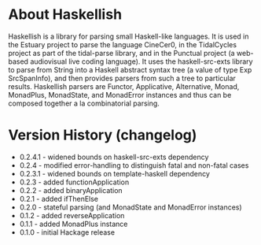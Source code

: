 # About Haskellish

Haskellish is a library for parsing small Haskell-like languages. It is used in the Estuary project
to parse the language CineCer0, in the TidalCycles project as part of the tidal-parse library, and in
the Punctual project (a web-based audiovisual live coding language). It uses the haskell-src-exts library to
parse from String into a Haskell abstract syntax tree (a value of type Exp SrcSpanInfo), and then provides parsers from
such a tree to particular results. Haskellish parsers are Functor, Applicative, Alternative, Monad, MonadPlus, MonadState, and MonadError instances and thus can be composed together a la combinatorial parsing.

# Version History (changelog)

- 0.2.4.1 - widened bounds on haskell-src-exts dependency
- 0.2.4 - modified error-handling to distinguish fatal and non-fatal cases
- 0.2.3.1 - widened bounds on template-haskell dependency
- 0.2.3 - added functionApplication
- 0.2.2 - added binaryApplication
- 0.2.1 - added ifThenElse
- 0.2.0 - stateful parsing (and MonadState and MonadError instances)
- 0.1.2 - added reverseApplication
- 0.1.1 - added MonadPlus instance
- 0.1.0 - initial Hackage release
